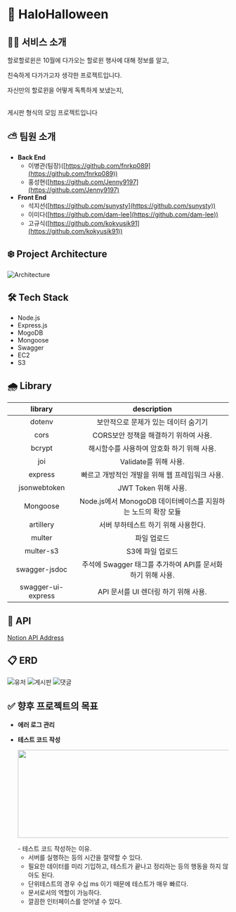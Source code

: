 # 🎃 HaloHalloween

## ✍🏻 서비스 소개

할로할로윈은 10월에 다가오는 할로윈 행사에 대해 정보를 알고,</p> 
친숙하게 다가가고자 생각한 프로젝트입니다.</p> 
자신만의 할로윈을 어떻게 독특하게 보냈는지,</p>  
게시판 형식의 모임  프로젝트입니다</p> 



## ⛅️ 팀원 소개

- **Back End**
  - 이병관(팀장)([https://github.com/fnrkp089](https://github.com/fnrkp089))
  - 홍성현([https://github.com/Jenny9197](https://github.com/Jenny9197)
- **Front End**
  - 석지선([https://github.com/sunysty](https://github.com/sunysty))
  - 이미다([https://github.com/dam-lee](https://github.com/dam-lee))
  - 고규식([https://github.com/kokyusik91](https://github.com/kokyusik91))


## ❄️ Project Architecture

![Architecture](./readme_images/project_architecture0.2.png)

## 🛠 Tech Stack

- Node.js
- Express.js
- MogoDB
- Mongoose
- Swagger
- EC2
- S3


## 🌧 Library

|       library       |                         description                         |
| :-----------------: | :---------------------------------------------------------: |
|       dotenv        |            보안적으로 문제가 있는 데이터 숨기기             |
|        cors         |            CORS보안 정책을 해결하기 위하여 사용.            |
|       bcrypt        |         해시함수를 사용하여 암호화 하기 위해 사용.          |
|         joi         |                    Validate를 위해 사용.                    |
|       express       |       빠르고 개방적인 개발을 위해 웹 프레임워크 사용.       |
|    jsonwebtoken     |                    JWT Token 위해 사용.                     |
|     Mongoose        |           Node.js에서 MonogoDB 데이터베이스를 지원하는 노드의 확장 모듈         |
|      artillery      |             서버 부하테스트 하기 위해 사용한다.             |
|       multer        |                         파일 업로드                         |
|      multer-s3      |                      S3에 파일 업로드                       |
|    swagger-jsdoc    | 주석에 Swagger 태그를 추가하여 API를 문서화 하기 위해 사용. |
| swagger-ui-express  |            API 문서를 UI 렌더링 하기 위해 사용.             |

## 🔎 API

[Notion API Address](https://brave-countess-7ec.notion.site/99-Front-Backend-5bebd34178804db5878f1456f4418a7d)


## 📋 ERD
![유저](https://user-images.githubusercontent.com/44608012/146629134-6b17d7cc-404f-4588-9806-ed820e190240.png)
![게시판](https://user-images.githubusercontent.com/44608012/146629136-aa622953-1c06-4d54-b339-901dc908e196.png)
![댓글](https://user-images.githubusercontent.com/44608012/146629137-8c45b783-6b18-471c-a91c-f94d4c237cfc.png)



## ✅ 향후 프로젝트의 목표

- **에러 로그 관리**

   
- **테스트 코드 작성**
    <p align="center"><img src="https://user-images.githubusercontent.com/86820463/144460650-409b1351-e12d-4a62-818a-8973590786b3.png" width="500" height="200"></p>
  - 테스트 코드 작성하는 이유.

  - 서버를 실행하는 등의 시간을 절약할 수 있다.
  - 필요한 데이터를 미리 기입하고, 테스트가 끝나고 정리하는 등의 행동을 하지 않아도 된다.
  - 단위테스트의 경우 수십 ms 이기 때문에 테스트가 매우 빠르다.
  - 문서로서의 역할이 가능하다.
  - 깔끔한 인터페이스를 얻어낼 수 있다.

